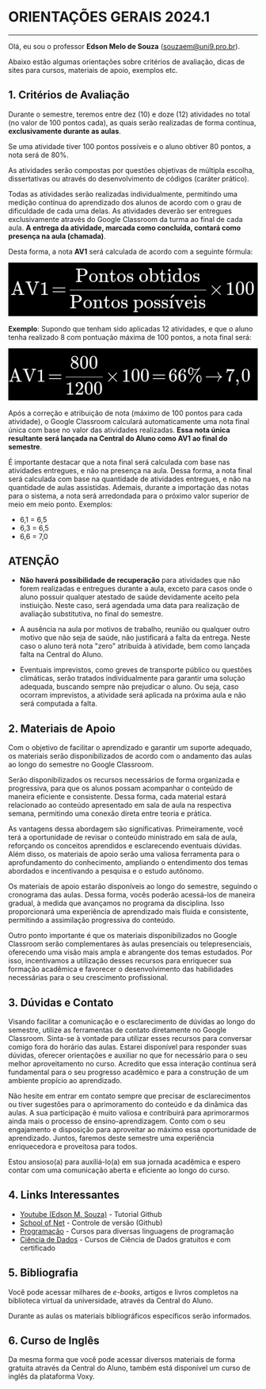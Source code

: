 # ORIENTAÇÕES GERAIS 2024.1

___

Olá, eu sou o professor __Edson Melo de Souza__ (<souzaem@uni9.pro.br>).

Abaixo estão algumas orientações sobre critérios de avaliação, dicas de sites para cursos, materiais de apoio, exemplos etc.

## 1. Critérios de Avaliação

Durante o semestre, teremos entre dez (10) e doze (12) atividades no total (no valor de 100 pontos cada), as quais serão realizadas de forma contínua, __exclusivamente durante as aulas__.

Se uma atividade tiver 100 pontos possíveis e o aluno obtiver 80 pontos, a nota será de 80%.

As atividades serão compostas por questões objetivas de múltipla escolha, dissertativas ou através do desenvolvimento de códigos (caráter prático).

Todas as atividades serão realizadas individualmente, permitindo uma medição contínua do aprendizado dos alunos de acordo com o grau de dificuldade de cada uma delas. As atividades deverão ser entregues exclusivamente através do Google Classroom da turma ao final de cada aula. __A entrega da atividade, marcada como concluída, contará como presença na aula (chamada)__.

Desta forma, a nota __AV1__ será calculada de acordo com a seguinte fórmula:

![equação](eq01.png)

**Exemplo**:  Supondo que tenham sido aplicadas 12 atividades, e que o aluno tenha realizado 8 com pontuação máxima de 100 pontos, a nota final será:

![exemplo de cálculo](eq02.png)

Após a correção e atribuição de nota (máximo de 100 pontos para cada atividade), o Google Classroom calculará automaticamente uma nota final única com base no valor das atividades realizadas. __Essa nota única resultante será lançada na Central do Aluno como AV1 ao final do semestre__.

É importante destacar que a nota final será calculada com base nas atividades entregues, e não na presença na aula. Dessa forma, a nota final será calculada com base na quantidade de atividades entregues, e não na quantidade de aulas assistidas. Ademais, durante a importação das notas para o sistema, a nota será arredondada para o próximo valor superior de meio em meio ponto. Exemplos:

* 6,1 = 6,5
* 6,3 = 6,5
* 6,6 = 7,0

## __ATENÇÃO__

* __Não haverá possibilidade de recuperação__ para atividades que não forem realizadas e entregues durante a aula, exceto para casos onde o aluno possuir qualquer atestado de saúde devidamente aceito pela instiuição. Neste caso, será agendada uma data para realização de avaliação substitutiva, no final do semestre.

* A ausência na aula por motivos de trabalho, reunião ou qualquer outro motivo que não seja de saúde, não justificará a falta da entrega. Neste caso o aluno terá nota "zero" atribuída à atividade, bem como lançada falta na Central do Aluno.

* Eventuais imprevistos, como greves de transporte público ou questões climáticas, serão tratados individualmente para garantir uma solução adequada, buscando sempre não prejudicar o aluno. Ou seja, caso ocorram imprevistos, a atividade será aplicada na próxima aula e não será computada a falta.

## 2. Materiais de Apoio

Com o objetivo de facilitar o aprendizado e garantir um suporte adequado, os materiais serão disponibilizados de acordo com o andamento das aulas ao longo do semestre no Google Classroom.

Serão disponibilizados os recursos necessários de forma organizada e progressiva, para que os alunos possam acompanhar o conteúdo de maneira eficiente e consistente. Dessa forma, cada material estará relacionado ao conteúdo apresentado em sala de aula na respectiva semana, permitindo uma conexão direta entre teoria e prática.

As vantagens dessa abordagem são significativas. Primeiramente, você terá a oportunidade de revisar o conteúdo ministrado em sala de aula, reforçando os conceitos aprendidos e esclarecendo eventuais dúvidas. Além disso, os materiais de apoio serão uma valiosa ferramenta para o aprofundamento do conhecimento, ampliando o entendimento dos temas abordados e incentivando a pesquisa e o estudo autônomo.

Os materiais de apoio estarão disponíveis ao longo do semestre, seguindo o cronograma das aulas. Dessa forma, vocês poderão acessá-los de maneira gradual, à medida que avançamos no programa da disciplina. Isso proporcionará uma experiência de aprendizado mais fluída e consistente, permitindo a assimilação progressiva do conteúdo.

Outro ponto importante é que os materiais disponibilizados no Google Classroom serão complementares às aulas presenciais ou telepresenciais, oferecendo uma visão mais ampla e abrangente dos temas estudados. Por isso, incentivamos a utilização desses recursos para enriquecer sua formação acadêmica e favorecer o desenvolvimento das habilidades necessárias para o seu crescimento profissional.

## 3. Dúvidas e Contato

Visando facilitar a comunicação e o esclarecimento de dúvidas ao longo do semestre, utilize as ferramentas de contato diretamente no Google Classroom. Sinta-se à vontade para utilizar esses recursos para conversar comigo fora do horário das aulas. Estarei disponível para responder suas dúvidas, oferecer orientações e auxiliar no que for necessário para o seu melhor aproveitamento no curso. Acredito que essa interação contínua será fundamental para o seu progresso acadêmico e para a construção de um ambiente propício ao aprendizado.

Não hesite em entrar em contato sempre que precisar de esclarecimentos ou tiver sugestões para o aprimoramento do conteúdo e da dinâmica das aulas. A sua participação é muito valiosa e contribuirá para aprimorarmos ainda mais o processo de ensino-aprendizagem. Conto com o seu engajamento e disposição para aproveitar ao máximo essa oportunidade de aprendizado. Juntos, faremos deste semestre uma experiência enriquecedora e proveitosa para todos.

Estou ansioso(a) para auxiliá-lo(a) em sua jornada acadêmica e espero contar com uma comunicação aberta e eficiente ao longo do curso.

## 4. Links Interessantes

* [Youtube (Edson M. Souza)](https://youtu.be/aqErh3MlJsE) - Tutorial Github
* [School of Net](https://www.schoolofnet.com/curso/git/controle-de-versao/git-e-github/) - Controle de versão (Github)
* [Programação](https://www.w3schools.com/) - Cursos para diversas linguagens de programação
* [Ciência de Dados](https://www.datascienceacademy.com.br/cursosgratuitos) - Cursos de Ciência de Dados gratuitos e com certificado

## 5. Bibliografia

Você pode acessar milhares de _e-books_, artigos e livros completos na biblioteca virtual da universidade, através da Central do Aluno.

Durante as aulas os materiais bibliográficos específicos serão informados.

## 6. Curso de Inglês

Da mesma forma que você pode acessar diversos materiais de forma gratuita através da Central do Aluno, também está disponível um curso de inglês da plataforma Voxy.
